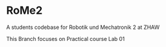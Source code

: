 # RoMe2

A students codebase for Robotik und Mechatronik 2 at ZHAW


This Branch focuses on Practical course Lab 01